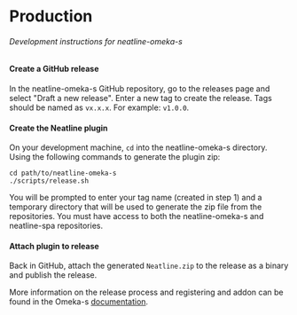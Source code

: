 # Production
###### Development instructions for neatline-omeka-s

#### Create a GitHub release
In the neatline-omeka-s GitHub repository, go to the releases page and select "Draft a new release". Enter a new tag to create the release. Tags should be named as `vx.x.x`. For example: `v1.0.0`.

#### Create the Neatline plugin
On your development machine, `cd` into the neatline-omeka-s directory. Using the following commands to generate the plugin zip:

```
cd path/to/neatline-omeka-s
./scripts/release.sh
```

You will be prompted to enter your tag name (created in step 1) and a temporary directory that will be used to generate the zip file from the repositories. You must have access to both the neatline-omeka-s and neatline-spa repositories.

#### Attach plugin to release

Back in GitHub, attach the generated `Neatline.zip` to the release as a binary and publish the release.

More information on the release process and registering and addon can be found in the Omeka-s [documentation](https://omeka.org/s/docs/developer/register_an_addon/).